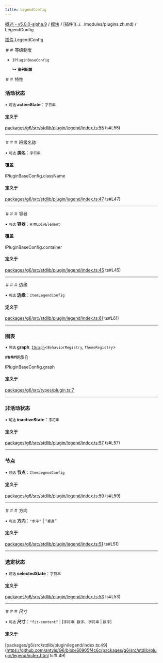 ```yaml
---
title: LegendConfig
---
```


[概述 - v5.0.0-alpha.9](../../README.zh.md) / [模块](../../modules.zh.md) / [插件](../. ./modules/plugins.zh.md) / LegendConfig 

 [插件](../../modules/plugins.zh.md).LegendConfig 

 ＃＃ 等级制度 

 - `IPluginBaseConfig` 

   ↳ **`图例配置`** 

 ＃＃ 特性 

 ### 活动状态 

 • `可选` **activeState**：`字符串` 

 #### 定义于 

 [packages/g6/src/stdlib/plugin/legend/index.ts:55](https://github.com/antvis/G6/blob/60905f4c6c/packages/g6/src/stdlib/plugin/legend/index.ts) ts#L55) 

 ___ 

 ＃＃＃ 班级名称 

 • `可选` **类名**：`字符串` 

 #### 覆盖 

 IPluginBaseConfig.className 

 #### 定义于 

 [packages/g6/src/stdlib/plugin/legend/index.ts:47](https://github.com/antvis/G6/blob/60905f4c6c/packages/g6/src/stdlib/plugin/legend/index.ts) ts#L47) 

 ___ 

 ＃＃＃ 容器 

 • `可选` **容器**：`HTMLDivElement` 

 #### 覆盖 

 IPluginBaseConfig.container 

 #### 定义于 

 [packages/g6/src/stdlib/plugin/legend/index.ts:45](https://github.com/antvis/G6/blob/60905f4c6c/packages/g6/src/stdlib/plugin/legend/index.ts) ts#L45) 

 ___ 

 ＃＃＃ 边缘 

 • `可选` **边缘**：`ItemLegendConfig` 

 #### 定义于 

 [packages/g6/src/stdlib/plugin/legend/index.ts:61](https://github.com/antvis/G6/blob/60905f4c6c/packages/g6/src/stdlib/plugin/legend/index.ts) ts#L61) 

 ___ 

 ### 图表 

 • `可选` **graph**: [`IGraph`](../graph/IGraph.zh.md)<`BehaviorRegistry`, `ThemeRegistry`\> 

 ####继承自 

 IPluginBaseConfig.graph 

 #### 定义于 

 [packages/g6/src/types/plugin.ts:7](https://github.com/antvis/G6/blob/60905f4c6c/packages/g6/src/types/plugin.ts#L7) 

 ___ 

 ### 非活动状态 

 • `可选` **inactiveState**：`字符串` 

 #### 定义于 

 [packages/g6/src/stdlib/plugin/legend/index.ts:57](https://github.com/antvis/G6/blob/60905f4c6c/packages/g6/src/stdlib/plugin/legend/index.ts) ts#L57) 

 ___ 

 ### 节点 

 • `可选` **节点**：`ItemLegendConfig` 

 #### 定义于 

 [packages/g6/src/stdlib/plugin/legend/index.ts:59](https://github.com/antvis/G6/blob/60905f4c6c/packages/g6/src/stdlib/plugin/legend/index.ts) ts#L59) 

 ___ 

 ＃＃＃ 方向 

 • `可选` **方向**：``"水平"`` \| ``“垂直”`` 

 #### 定义于 

 [packages/g6/src/stdlib/plugin/legend/index.ts:51](https://github.com/antvis/G6/blob/60905f4c6c/packages/g6/src/stdlib/plugin/legend/index.ts) ts#L51) 

 ___ 

 ### 选定状态 

 • `可选` **selectedState**：`字符串` 

 #### 定义于 

 [packages/g6/src/stdlib/plugin/legend/index.ts:53](https://github.com/antvis/G6/blob/60905f4c6c/packages/g6/src/stdlib/plugin/legend/index.ts) ts#L53) 

 ___ 

 ＃＃＃ 尺寸 

 • `可选` **尺寸**：``"fit-content"`` \| [`字符串`\| `数字`、`字符串` \| `数字`] 

 #### 定义于 

 [packages/g6/src/stdlib/plugin/legend/index.ts:49](https://github.com/antvis/G6/blob/60905f4c6c/packages/g6/src/stdlib/plugin/legend/index.html ts#L49)